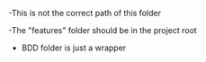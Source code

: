 -This is not the correct path of this folder

-The "features" folder should be in the project root

- BDD folder is just a wrapper